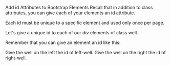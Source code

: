 Add id Attributes to Bootstrap Elements
Recall that in addition to class attributes, you can give each of your elements an id attribute.

Each id must be unique to a specific element and used only once per page.

Let's give a unique id to each of our div elements of class well.

Remember that you can give an element an id like this:

<div class="well" id="center-well">
Give the well on the left the id of left-well. Give the well on the right the id of right-well.